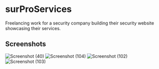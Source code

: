 # surProServices
Freelancing work for a security company building their security website showcasing their services.

## Screenshots
![Screenshot (40)](https://user-images.githubusercontent.com/57689321/101077018-2fd58b80-3572-11eb-854b-45c084dfefa0.png)
![Screenshot (104)](https://user-images.githubusercontent.com/57689321/101224159-e6616b00-365b-11eb-8672-53756ea18acb.png)
![Screenshot (102)](https://user-images.githubusercontent.com/57689321/101224162-e7929800-365b-11eb-85ff-e5f5c5cb7bd7.png)
![Screenshot (103)](https://user-images.githubusercontent.com/57689321/101224163-e82b2e80-365b-11eb-9fde-8dee71cc7aa0.png)
